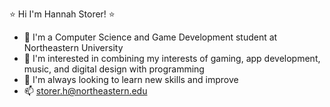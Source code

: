 ⭐ Hi I'm Hannah Storer! ⭐
- 👾 I'm a Computer Science and Game Development student at Northeastern University
- 🌷 I'm interested in combining my interests of gaming, app development, music, and digital design with programming
- 🌱 I'm always looking to learn new skills and improve
- 📫 storer.h@northeastern.edu

<!--
**hannahstorer/hannahstorer** is a ✨ _special_ ✨ repository because its `README.md` (this file) appears on your GitHub profile.

Here are some ideas to get you started:

- 🔭 I’m currently working on ... cs1200!
- 🌱 I’m currently learning ... about github!
- 👯 I’m looking to collaborate on ...
- 🤔 I’m looking for help with ...
- 💬 Ask me about ...
- 📫 How to reach me: ...
- 😄 Pronouns: ...
- ⚡ Fun fact: ...
-->



